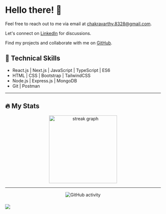 # Hello there! 👋

Feel free to reach out to me via email at [chakravarthy.8328@gmail.com](mailto:chakravarthy.8328@gmail.com).

Let's connect on [LinkedIn](https://www.linkedin.com/in/chakravarthy-e-732569248/) for discussions.

Find my projects and collaborate with me on [GitHub](https://github.com/Chakravarthy-E).

## 🔧 Technical Skills
- React.js | Next.js | JavaScript | TypeScript | ES6
- HTML | CSS | Bootstrap | TailwindCSS
- Node.js | Express.js | MongoDB
- Git | Postman

---

## 🔥 My Stats

<div align="center">
  <img src="https://streak-stats.demolab.com?user=Chakravarthy-E&locale=en&mode=daily&theme=dark&hide_border=false&border_radius=5&order=3" height="220" alt="streak graph" />
</div>

---

<div align="center">
  <img src="https://i.imgflip.com/65efzo.gif" alt="GitHub activity" />
</div>



###

<div align="left">
  <img src="https://visitor-badge.laobi.icu/badge?page_id=Chakravarthy-E.Chakravarthy-E&"  />
</div>

